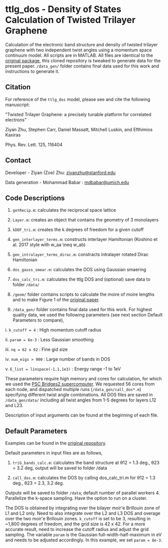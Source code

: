 # ttlg_dos - Density of States Calculation of Twisted Trilayer Graphene

Calculation of the electronic band structure and density of twisted trilayer graphene with two independent twist angles using a momentum space continuum model. All scripts are in MATLAB. All files are identical to the [original package](https://github.com/ziyanzzhu/ttlg), this cloned repository is tweaked to generate data for the present paper. `/data_gen/` folder contains final data used for this work and instructions to generate it. 

## Citation

For reference of the `ttlg_dos` model, please see and cite the following manuscript: 

"Twisted Trilayer Graphene: a precisely tunable platform for correlated electrons" 

Ziyan Zhu, Stephen Carr, Daniel Massatt, Mitchell Luskin, and Efthimios Kaxiras

Phys. Rev. Lett. 125, 116404



## Contact

Developer - Ziyan (Zoe) Zhu: ziyanzhu@stanford.edu

Data generation - Mohammad Babar : mdbabar@umich.edu


## Code Descriptions

1. `getRecip.m`: calculates the reciprocal space lattice

2. `Layer.m`: creates an object that contains the geometry of 3 monolayers

3. `kDOF_tri.m`: creates the k degrees of freedom for a given cutoff

4. `gen_interlayer_terms.m`: constructs interlayer Hamiltonian (Koshino et al. 2017 style with w_aa \neq w_ab)

5. `gen_intralayer_terms_dirac.m`: constracts intralayer rotated Dirac Hamiltonian 

6. `dos_gauss_smear.m`: calculates the DOS using Gaussian smaering

7. `dos_calc_tri.m`: calculates the ttlg DOS and (optional) save data to folder `/data/`

8. `/geom/` folder contains scripts to calculate the moire of moire lengths and to make Figure 1 of the [original paper](https://journals.aps.org/prl/pdf/10.1103/PhysRevLett.125.116404).  

9. `/data_gen/` folder contains final data used for this work. For highest quality data, we used the following parameters (see next section Default Parameters to compare),

i.  `k_cutoff = 4` : High momentum cutoff radius

ii. `param = 6e-3` : Less Gaussian smoothing

iii. `nq = 62 x 62` : Fine gid size

iv. `num_eigs > 900` : Large number of bands in DOS

v. `E_list = linspace(-1,1,1e3)` : Energy range -1 to 1eV

These parameters require high memory and cores for calculation, for which we used the [PSC Bridges2 supercomputer](https://www.psc.edu/resources/bridges-2/). We requested 56 cores from each node, and dispatched multiple runs (`/data_gen/call_dos*.m`) specifying different twist angle combinations. All DOS files are saved in `/data_gen/data/` including all twist angles from 1-5 degrees for layers L12 and L23. 


Description of input arguments can be found at the beginning of each file. 


## Default Parameters

Examples can be found in the [original repository](https://github.com/ziyanzzhu/ttlg). 

Default parameters in input files are as follows,
1. `triG_bands_calc.m`: calculates the band structure at θ12 = 1.3 deg., θ23 = 3.2 deg, output will be saved to folder /data

2. `call_dos.m`: calculates the DOS by calling dos_calc_tri.m for θ12 = 1.3 deg., θ23 = 2.3, 3.2 deg.

Outputs will be saved to folder `/data`; default number of parallel workers 4. Parallelize the k-space sampling. Have the option to run on a cluster. 

The DOS is obtained by integrating over the bilayer moir\'e Brillouin zone of L1 and L2 only.  Need to also integrate over the L2 and L3 DOS and overage over the two moir\'e Brillouin zones. `k_cutoff` is set to be 3, resulting in ~1,800 degrees of freedom, and the grid size is 42 x 42. For a more accurate result, need to increase the cutoff radius and adjust the grid sampling. The variable `param` is the Gaussian full-width-half-maximum in eV and needs to be adjusted accordingly. In this example, we set `param = 8e-3`.

